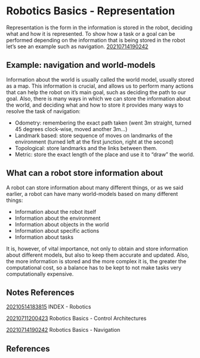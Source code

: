 ---
---
# Robotics Basics - Representation

Representation is the form in the information is stored in the robot,
deciding what and how it is represented. To show how a task or a goal
can be performed depending on the information that is being stored in
the robot let’s see an example such as navigation.
[20210714190242](/notes/20210714190242)

## Example: navigation and world-models

Information about the world is usually called the world model, usually
stored as a map. This information is crucial, and allows us to perform
many actions that can help the robot on it’s main goal, such as deciding
the path to our goal. Also, there is many ways in which we can store the
information about the world, and deciding what and how to store it
provides many ways to resolve the task of navigation:

-   Odometry: remembering the exact path taken (went 3m straight, turned
    45 degrees clock-wise, moved another 3m…)
-   Landmark based: store sequence of moves on landmarks of the
    environment (turned left at the first junction, right at the second)
-   Topological: store landmarks and the links between them.
-   Metric: store the exact length of the place and use it to “draw” the
    world.

## What can a robot store information about

A robot can store information about many different things, or as we said
earlier, a robot can have many world-models based on many different
things:

-   Information about the robot itself
-   Information about the environment
-   Information about objects in the world
-   Information about specific actions
-   Information about tasks

It is, however, of vital importance, not only to obtain and store
information about different models, but also to keep them accurate and
updated. Also, the more information is stored and the more complex it
is, the greater the computational cost, so a balance has to be kept to
not make tasks very computationally expensive.

## Notes References

[20210514183815](/notes/20210514183815) INDEX - Robotics

[20210711200423](/notes/20210711200423) Robotics Basics - Control Architectures

[20210714190242](/notes/20210714190242) Robotics Basics - Navigation

## References
